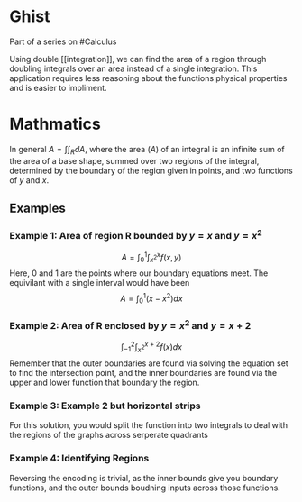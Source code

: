 # Ghist
Part of a series on #Calculus 

Using double [[integration]], we can find the area of a region through doubling integrals over an area instead of a single integration. This application requires less reasoning about the functions physical properties and is easier to impliment.

# Mathmatics
In general $A=\int\int_RdA$, where the area ($A$) of an integral is an infinite sum of the area of a base shape, summed over two regions of the integral, determined by the boundary of the region given in points, and two functions of $y$ and $x$.

## Examples
### Example 1: Area of region R bounded by $y=x$ and $y=x^2$
$$A=\int_0^1\int_{x^2}^{x}{f(x,y)}$$Here, 0 and 1 are the points where our boundary equations meet. The equivilant with a single interval would have been $$A=\int_0^1(x-x^2)dx$$
### Example 2: Area of R enclosed by $y=x^2$ and $y=x+2$
$$\int_{-1}^{2}\int_{x^2}^{x+2}{f(x)dx}$$Remember that the outer boundaries are found via solving the equation set to find the intersection point, and the inner boundaries are found via the upper and lower function that boundary the region.

### Example 3: Example 2 but horizontal strips
For this solution, you would split the function into two integrals to deal with the regions of the graphs across serperate quadrants

### Example 4: Identifying Regions
Reversing the encoding is trivial, as the inner bounds give you boundary functions, and the outer bounds boudning inputs across those functions.
